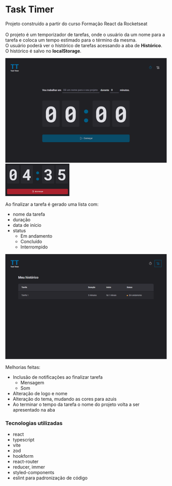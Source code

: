 # Task Timer
Projeto construído a partir do curso Formação React da Rocketseat<br /><br />
O projeto é um temporizador de tarefas, onde o usuário da um nome para a tarefa e coloca um tempo estimado para o término da mesma.<br />
O usuário poderá ver o histórico de tarefas acessando a aba de **Histórico**.<br />
O histórico é salvo no **localStorage**.

<img src="https://github.com/iammatheus/task-timer/blob/master/src/assets/home.png" alt="" width="600" />
<img src="https://github.com/iammatheus/task-timer/blob/master/src/assets/countdown.png" alt="" width="200" />

Ao finalizar a tarefa é gerado uma lista com: 
- nome da tarefa
- duração
- data de início
- status
  - Em andamento
  - Concluído
  - Interrompido

<img src="https://github.com/iammatheus/task-timer/blob/master/src/assets/history.png" alt="" width="600" />

Melhorias feitas:
- Inclusão de notificações ao finalizar tarefa
   - Mensagem
   - Som
- Alteração de logo e nome
- Alteração do tema, mudando as cores para azuis
- Ao terminar o tempo da tarefa o nome do projeto volta a ser apresentado na aba

### Tecnologias utilizadas
- react
- typescript
- vite      
- zod
- hookform
- react-router
- reducer, immer
- styled-components
- eslint para padronização de código
